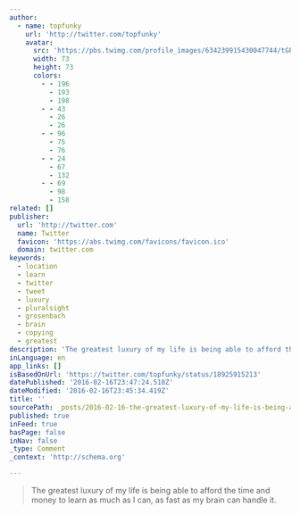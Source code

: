 ```yaml
---
author:
  - name: topfunky
    url: 'http://twitter.com/topfunky'
    avatar:
      src: 'https://pbs.twimg.com/profile_images/634239915430047744/tGPxpZph_bigger.jpg'
      width: 73
      height: 73
      colors:
        - - 196
          - 193
          - 198
        - - 43
          - 26
          - 26
        - - 96
          - 75
          - 76
        - - 24
          - 67
          - 132
        - - 69
          - 98
          - 158
related: []
publisher:
  url: 'http://twitter.com'
  name: Twitter
  favicon: 'https://abs.twimg.com/favicons/favicon.ico'
  domain: twitter.com
keywords:
  - location
  - learn
  - twitter
  - tweet
  - luxury
  - pluralsight
  - grosenbach
  - brain
  - copying
  - greatest
description: 'The greatest luxury of my life is being able to afford the time and money to learn as much as I can, as fast as my brain can handle it.'
inLanguage: en
app_links: []
isBasedOnUrl: 'https://twitter.com/topfunky/status/18925915213'
datePublished: '2016-02-16T23:47:24.510Z'
dateModified: '2016-02-16T23:45:34.419Z'
title: ''
sourcePath: _posts/2016-02-16-the-greatest-luxury-of-my-life-is-being-able-to-afford-the-t.md
published: true
inFeed: true
hasPage: false
inNav: false
_type: Comment
_context: 'http://schema.org'

---
```

> The greatest luxury of my life is being able to afford the time and money to learn as much as I can&comma; as fast as my brain can handle it&period;